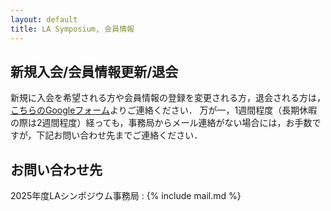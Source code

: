 ```yaml
---
layout: default
title: LA Symposium, 会員情報
---
```


## 新規入会/会員情報更新/退会
<!-- 新規に入会を希望される方や会員情報の登録を変更される方は，オンラインの[会員手続きのページ](https://art.ist.hokudai.ac.jp/LA/kaiin/){:target="_blank"}より手続きをお願いいたします．
また退会する方はページ下部にある問い合わせ先までまでお知らせください．現在の会員情報登録は残しますが，再度入会されるまで会誌の送付を休止します．-->
新規に入会を希望される方や会員情報の登録を変更される方，退会される方は，[こちらのGoogleフォーム](https://forms.gle/738imd7FVvUD5G1GA)よりご連絡ください．
万が一，1週間程度（長期休暇の際は2週間程度）経っても，事務局からメール連絡がない場合には，お手数ですが，下記お問い合わせ先までご連絡ください．
<!-- * 年会費の口座振込をご希望の方は，ページ下部にあるお問い合わせ先までお問い合わせください．-->


<!-- ## 年会費及び納入方法
2024年度会費 (2024年4月1日〜2025年3月31日分)

- 一般: 1,500円
- 学生: 1,000円

を次の口座に振り込んでくださいますよう，お願いいたします．

{% include bank.html %} 

お振り込みいただいた際には， [会員手続きのページ](https://art.ist.hokudai.ac.jp/LA/kaiin/){:target="_blank"}への入力をお願いいたします． 情報入力ページへの入力後に振り込まれる場合は， 入力後1週間以内に振込を行ってくださいますようお願いいたします．
複数年分（正会員に限る）をまとめてお支払いただくことも可能です． 会誌送付時に最終支払い年度をお知らせいたします． 最終支払い年度が不明な場合はページ下部の問い合わせ先までご連絡ください．

[会誌発送と会費滞納に関するルールについて](./rules.html)
-->

 
## お問い合わせ先
2025年度LAシンポジウム事務局
: {% include mail.md %}
